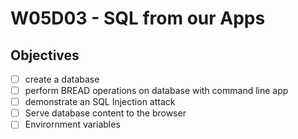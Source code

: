 # W05D03 - SQL from our Apps

## Objectives
- [ ] create a database
- [ ] perform BREAD operations on database with command line app
- [ ] demonstrate an SQL Injection attack
- [ ] Serve database content to the browser
- [ ] Envirornment variables